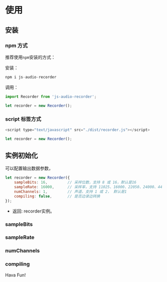 # 使用

## 安装

### npm 方式
推荐使用`npm`安装的方式：

安装：
```js
npm i js-audio-recorder
```
调用：
```js
import Recorder from 'js-audio-recorder';

let recorder = new Recorder();
```

### script 标签方式

``` js
<script type="text/javascript" src="./dist/recorder.js"></script>

let recorder = new Recorder();
```

## 实例初始化

可以配置输出数据参数，
``` js
let recorder = new Recorder({
    sampleBits: 16,         // 采样位数，支持 8 或 16，默认是16
    sampleRate: 16000,      // 采样率，支持 11025、16000、22050、24000、44100、48000，根据浏览器默认值，我的chrome是48000
    numChannels: 1,         // 声道，支持 1 或 2， 默认是1
    compiling: false,       // 是否边录边转换
});
```
+ 返回: recorder实例。

### sampleBits
### sampleRate
### numChannels
### compiling

Hava Fun!

